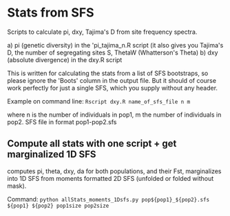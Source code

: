 # Stats from SFS
Scripts to calculate pi, dxy, Tajima's D from site frequency spectra.

a) pi (genetic diversity) in the 'pi_tajima_n.R script (it also gives you Tajima's D, the number of segregating sites S, ThetaW (Whatterson's Theta)
b) dxy (absolute divergence) in the dxy.R script
 
This is written for calculating the stats from a list of SFS bootstraps, so please ignore the 'Boots' column in the output file. But it should of course work perfectly for just a single SFS, which you supply without any header.

Example on command line:
`Rscript dxy.R name_of_sfs_file n m`

where n is the number of individuals in pop1, m the number of individuals in pop2. SFS file in format pop1-pop2.sfs

## Compute all stats with one script + get marginalized 1D SFS
computes pi, theta, dxy, da for both populations, and their Fst, marginalizes into 1D SFS from moments formatted 2D SFS (unfolded or folded without mask).

Command:
`python allStats_moments_1Dsfs.py pop${pop1}_${pop2}.sfs ${pop1} ${pop2} pop1size pop2size`
